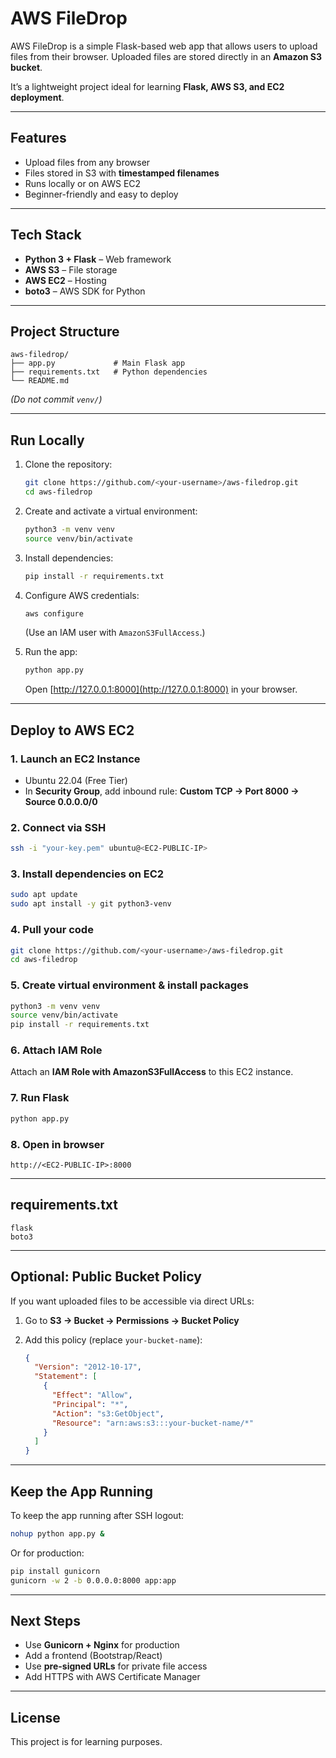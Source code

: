 
# **AWS FileDrop**

AWS FileDrop is a simple Flask-based web app that allows users to upload files from their browser.
Uploaded files are stored directly in an **Amazon S3 bucket**.

It’s a lightweight project ideal for learning **Flask, AWS S3, and EC2 deployment**.

---

## **Features**

* Upload files from any browser
* Files stored in S3 with **timestamped filenames**
* Runs locally or on AWS EC2
* Beginner-friendly and easy to deploy

---

## **Tech Stack**

* **Python 3 + Flask** – Web framework
* **AWS S3** – File storage
* **AWS EC2** – Hosting
* **boto3** – AWS SDK for Python

---

## **Project Structure**

```
aws-filedrop/
├── app.py             # Main Flask app
├── requirements.txt   # Python dependencies
└── README.md
```

*(Do not commit `venv/`)*

---

## **Run Locally**

1. Clone the repository:

   ```bash
   git clone https://github.com/<your-username>/aws-filedrop.git
   cd aws-filedrop
   ```

2. Create and activate a virtual environment:

   ```bash
   python3 -m venv venv
   source venv/bin/activate
   ```

3. Install dependencies:

   ```bash
   pip install -r requirements.txt
   ```

4. Configure AWS credentials:

   ```bash
   aws configure
   ```

   (Use an IAM user with `AmazonS3FullAccess`.)

5. Run the app:

   ```bash
   python app.py
   ```

   Open [http://127.0.0.1:8000](http://127.0.0.1:8000) in your browser.

---

## **Deploy to AWS EC2**

### 1. Launch an EC2 Instance

* Ubuntu 22.04 (Free Tier)
* In **Security Group**, add inbound rule:
  **Custom TCP → Port 8000 → Source 0.0.0.0/0**

### 2. Connect via SSH

```bash
ssh -i "your-key.pem" ubuntu@<EC2-PUBLIC-IP>
```

### 3. Install dependencies on EC2

```bash
sudo apt update
sudo apt install -y git python3-venv
```

### 4. Pull your code

```bash
git clone https://github.com/<your-username>/aws-filedrop.git
cd aws-filedrop
```

### 5. Create virtual environment & install packages

```bash
python3 -m venv venv
source venv/bin/activate
pip install -r requirements.txt
```

### 6. Attach IAM Role

Attach an **IAM Role with AmazonS3FullAccess** to this EC2 instance.

### 7. Run Flask

```bash
python app.py
```

### 8. Open in browser

```
http://<EC2-PUBLIC-IP>:8000
```

---

## **requirements.txt**

```
flask
boto3
```

---

## **Optional: Public Bucket Policy**

If you want uploaded files to be accessible via direct URLs:

1. Go to **S3 → Bucket → Permissions → Bucket Policy**
2. Add this policy (replace `your-bucket-name`):

   ```json
   {
     "Version": "2012-10-17",
     "Statement": [
       {
         "Effect": "Allow",
         "Principal": "*",
         "Action": "s3:GetObject",
         "Resource": "arn:aws:s3:::your-bucket-name/*"
       }
     ]
   }
   ```

---

## **Keep the App Running**

To keep the app running after SSH logout:

```bash
nohup python app.py &
```

Or for production:

```bash
pip install gunicorn
gunicorn -w 2 -b 0.0.0.0:8000 app:app
```

---

## **Next Steps**

* Use **Gunicorn + Nginx** for production
* Add a frontend (Bootstrap/React)
* Use **pre-signed URLs** for private file access
* Add HTTPS with AWS Certificate Manager

---

## **License**

This project is for learning purposes.


